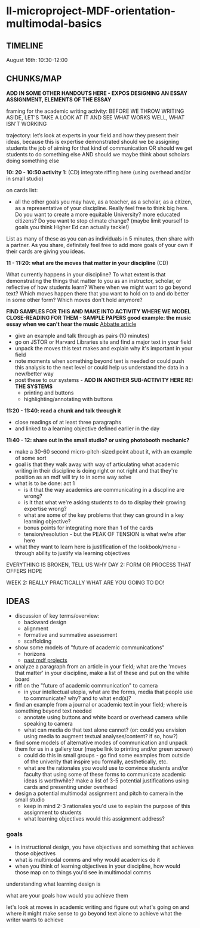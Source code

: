 # ll-microproject-MDF-orientation-multimodal-basics
## TIMELINE
August 16th: 10:30-12:00

## CHUNKS/MAP

**ADD IN SOME OTHER HANDOUTS HERE - EXPOS DESIGNING AN ESSAY ASSIGNMENT, ELEMENTS OF THE ESSAY** 

framing for the academic writing activity: BEFORE WE THROW WRITING ASIDE, LET'S TAKE A LOOK AT IT AND SEE WHAT WORKS WELL, WHAT ISN'T WORKING

trajectory:
let’s look at experts in your field and how they present their ideas, because this is expertise demonstrated
should we be assigning students the job of aiming for that kind of communication OR should we get students to do something else
AND should we maybe think about scholars doing something else

**10: 20 - 10:50 activity 1:** (CD)
integrate riffing here (using overhead and/or in small studio)

on cards list:
- all the other goals you may have, as a teacher, as a scholar, as a citizen, as a representative of your discipline. Really feel free to think big here. Do you want to create a more equitable University? more educated citizens? Do you want to stop climate change? (maybe limit yourself to goals you think Higher Ed can actually tackle!)

List as many of these as you can as individuals in 5 minutes, then share with a partner. As you share, definitely feel free to add more goals of your own if their cards are giving you ideas.


**11 - 11:20: what are the moves that matter in your discipline** (CD)

What currently happens in your discipline? To what extent is that demonstrating the things that matter to you as an instructor, scholar, or reflective of how students learn? Where when we might want to go beyond text? Which moves happen there that you want to hold on to and do better in some other form? Which moves don't hold anymore?

**FIND SAMPLES FOR THIS AND MAKE INTO ACTIVITY WHERE WE MODEL CLOSE-READING FOR THEM - SAMPLE PAPERS good example: the music essay when we can't hear the music**
[Abbatte article](https://online-ucpress-edu.ezp-prod1.hul.harvard.edu/jams/article/69/3/793/91988/Sound-Object-Lessons)

* give an example and talk through as pairs (10 minutes)
* go on JSTOR or Harvard Libraries site and find a major text in your field
* unpack the moves this text makes and explain why it's important in your field
* note moments when something beyond text is needed or could push this analysis to the next level or could help us understand the data in a new/better way
* post these to our systems - **ADD IN ANOTHER SUB-ACTIVITY HERE RE: THE SYSTEMS**
    * printing and buttons
    * highlighting/annotating with buttons

**11:20 - 11:40: read a chunk and talk through it**
* close readings of at least three paragraphs
* and linked to a learning objective defined earlier in the day


**11:40 - 12: share out in the small studio? or using photobooth mechanic?**
* make a 30-60 second micro-pitch-sized point about it, with an example of some sort
* goal is that they walk away with way of articulating what academic writing in their discipline is doing right or not right and that they're position as an mdf will try to in some way solve
* what is to be done: act 1
    * is it that the way academics are communicating in a discpline are wrong?
    * is it that what we're asking students to do to display their growing expertise wrong?
    * what are some of the key problems that they can ground in a key learning objective?
    * bonus points for integrating more than 1 of the cards 
    * tension/resolution - but the PEAK OF TENSION is what we're after here
* what they want to learn here is justification of the lookbook/menu - through ability to justify via learning objectives

EVERYTHING IS BROKEN, TELL US WHY
DAY 2: FORM OR PROCESS THAT OFFERS HOPE

WEEK 2: REALLY PRACTICALLY WHAT ARE YOU GOING TO DO!







## IDEAS

- discussion of key terms/overview:
    - backward design
    - alignment
    - formative and summative assessment
    - scaffolding
- show some models of "future of academic communications"
    - horizons
    - [past mdf projects](https://hackmd.io/R9Gpr4LFQuaQdPqyNO4j7g)
- analyze a paragraph from an article in your field; what are the 'moves that matter' in your discipline, make a list of these and put on the white board
- riff on the "future of academic communication" to camera
    - in your intellectual utopia, what are the forms, media that people use to communicate? why? and to what end(s)?
- find an example from a journal or academic text in your field; where is something beyond text needed
    - annotate using buttons and white board or overhead camera while speaking to camera
    - what can media do that text alone cannot? (or: could you envision using media to augment textual analyses/content? if so, how?)
- find some models of alternative modes of communication and unpack them for us in a gallery tour (maybe link to printing and/or green screen)
    - could do this in small groups - go find some examples from outside of the univerity that inspire you formally, aesthetically, etc.
    - what are the rationales you would use to convince students and/or faculty that using some of these forms to communicate academic ideas is worthwhile? make a list of 3-5 potential justifications using cards and presenting under overhead
- design a potential multimodal assignment and pitch to camera in the small studio
    - keep in mind 2-3 rationales you'd use to explain the purpose of this assignment to students
    - what learning objectives would this assignment address?


### goals
* in instructional design, you have objectives and something that achieves those objectives
* what is multimodal comms and why would academics do it
* when you think of learning objectives in your discipline, how would those map on to things you'd see in multimodal comms

understanding what learning design is

what are your goals
how would you achieve them

let's look at moves in academic writing and figure out what's going on and where it might make sense to go beyond text alone to achieve what the writer wants to achieve
